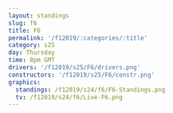 ```yaml
---
layout: standings
slug: f6
title: F6
permalink: '/f12019/:categories/:title'
category: s25
day: Thursday
time: 8pm GMT
drivers: '/f12019/s25/F6/drivers.png'
constructors: '/f12019/s25/F6/constr.png'
graphics:
  standings: /f12019/s24/f6/F6-Standings.png
  tv: /f12019/s24/f6/Live-F6.png
---
```


